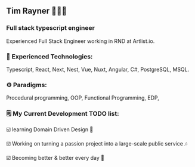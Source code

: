 ## Tim Rayner 👨🏻‍💻
### Full stack typescript engineer

Experienced Full Stack Engineer working in RND at Artlist.io. 

### 💾 Experienced Technologies: 

Typescript, React, Next, Nest, Vue, Nuxt, Angular, C#, PostgreSQL, MSQL.

### ⚙️ Paradigms: 

Procedural programming, OOP, Functional Programming, EDP, 

### 🗒️ My Current Development TODO list:

☑️ learning Domain Driven Design 🧠

☑️ Working on turning a passion project into a large-scale public service 🎶

☑️ Becoming better & better every day 🏯
